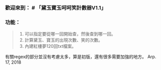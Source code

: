 ### 歡迎來到： # 「黛玉寶玉呵呵笑計數器V1.1」

### 功能：
> 1. 可以指定要從哪一回開始查，然後查到哪一回。
> 2. 計算黛玉、寶玉的出現次數、笑的次數。
> 3. 內建紅樓夢120回txt檔案。

有關regex的部分並沒有考慮太多，算是初版，還有很多需要加強的地方。
Arp. 17, 2018